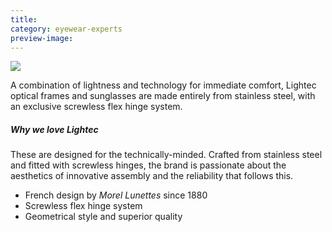 ```yaml
---
title: 
category: eyewear-experts
preview-image: 
---
```


<div class="employee-heading">
<img src="/what-we-do/lightec/lighte2323c.jpg"></img>
</div>

A combination of lightness and technology for immediate comfort, Lightec optical frames and sunglasses are made entirely from stainless steel, with an exclusive screwless flex hinge system.

##### Why we love Lightec

These are designed for the technically-minded. Crafted from stainless steel and fitted with screwless hinges, the brand is passionate about the aesthetics of innovative assembly and the reliability that follows this.

  * French design by <i>Morel Lunettes</i> since 1880
  * Screwless flex hinge system
  * Geometrical style and superior quality
